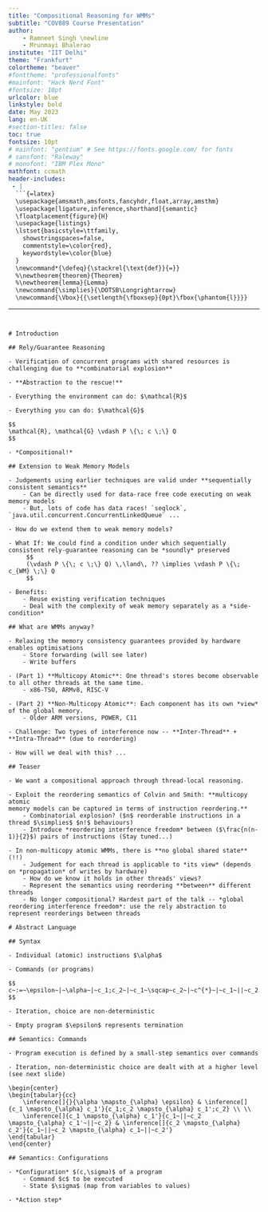 ```yaml
---
title: "Compositional Reasoning for WMMs"
subtitle: "COV889 Course Presentation"
author:
    - Ramneet Singh \newline
    - Mrunmayi Bhalerao
institute: "IIT Delhi"
theme: "Frankfurt"
colortheme: "beaver"
#fonttheme: "professionalfonts"
#mainfont: "Hack Nerd Font"
#fontsize: 10pt
urlcolor: blue
linkstyle: bold
date: May 2023
lang: en-UK
#section-titles: false
toc: true
fontsize: 10pt
# mainfont: "gentium" # See https://fonts.google.com/ for fonts
# sansfont: "Raleway"
# monofont: "IBM Plex Mono"
mathfont: ccmath
header-includes:
 - |
  ```{=latex}
  \usepackage{amsmath,amsfonts,fancyhdr,float,array,amsthm}
  \usepackage[ligature,inference,shorthand]{semantic}
  \floatplacement{figure}{H}
  \usepackage{listings}
  \lstset{basicstyle=\ttfamily,
    showstringspaces=false,
    commentstyle=\color{red},
    keywordstyle=\color{blue}
  }
  \newcommand*{\defeq}{\stackrel{\text{def}}{=}}
  %\newtheorem{theorem}{Theorem}
  %\newtheorem{lemma}{Lemma}
  \newcommand{\simplies}{\DOTSB\Longrightarrow}
  \newcommand{\Vbox}{{\setlength{\fboxsep}{0pt}\fbox{\phantom{l}}}}
  ```
---
```


# Introduction

## Rely/Guarantee Reasoning

- Verification of concurrent programs with shared resources is challenging due to **combinatorial explosion** 

- **Abstraction to the rescue!**

- Everything the environment can do: $\mathcal{R}$

- Everything you can do: $\mathcal{G}$

$$
\mathcal{R}, \mathcal{G} \vdash P \{\; c \;\} Q
$$ 

- *Compositional!*

## Extension to Weak Memory Models

- Judgements using earlier techniques are valid under **sequentially consistent semantics**
    - Can be directly used for data-race free code executing on weak memory models
    - But, lots of code has data races! `seqlock`, `java.util.concurrent.ConcurrentLinkedQueue` ...

- How do we extend them to weak memory models?

- What If: We could find a condition under which sequentially consistent rely-guarantee reasoning can be *soundly* preserved
     $$
     (\vdash P \{\; c \;\} Q) \,\land\, ?? \implies \vdash P \{\; c_{WM} \;\} Q
     $$ 

- Benefits:
    - Reuse existing verification techniques
    - Deal with the complexity of weak memory separately as a *side-condition*

## What are WMMs anyway?

- Relaxing the memory consistency guarantees provided by hardware enables optimisations
    - Store forwarding (will see later)
    - Write buffers

- (Part 1) **Multicopy Atomic**: One thread's stores become observable to all other threads at the same time.
    - x86-TSO, ARMv8, RISC-V

- (Part 2) **Non-Multicopy Atomic**: Each component has its own *view* of the global memory.
    - Older ARM versions, POWER, C11

- Challenge: Two types of interference now -- **Inter-Thread** + **Intra-Thread** (due to reordering)

- How will we deal with this? ...

## Teaser

- We want a compositional approach through thread-local reasoning.

- Exploit the reordering semantics of Colvin and Smith: **multicopy atomic
memory models can be captured in terms of instruction reordering.**
    - Combinatorial explosion? ($n$ reorderable instructions in a thread $\simplies$ $n!$ behaviours)
    - Introduce *reordering interference freedom* between ($\frac{n(n-1)}{2}$) pairs of instructions (Stay tuned...)

- In non-multicopy atomic WMMs, there is **no global shared state**(!!)
    - Judgement for each thread is applicable to *its view* (depends on *propagation* of writes by hardware)
    - How do we know it holds in other threads' views?
    - Represent the semantics using reordering **between** different threads
    - No longer compositional? Hardest part of the talk -- *global reordering interference freedom*: use the rely abstraction to represent reorderings between threads

# Abstract Language

## Syntax

- Individual (atomic) instructions $\alpha$

- Commands (or programs)

$$
c~:=~\epsilon~|~\alpha~|~c_1;c_2~|~c_1~\sqcap~c_2~|~c^{*}~|~c_1~||~c_2
$$ 

- Iteration, choice are non-deterministic

- Empty program $\epsilon$ represents termination

## Semantics: Commands

- Program execution is defined by a small-step semantics over commands

- Iteration, non-deterministic choice are dealt with at a higher level (see next slide)

\begin{center}
\begin{tabular}{cc}
    \inference[]{}{\alpha \mapsto_{\alpha} \epsilon} & \inference[]{c_1 \mapsto_{\alpha} c_1'}{c_1;c_2 \mapsto_{\alpha} c_1';c_2} \\ \\
    \inference[]{c_1 \mapsto_{\alpha} c_1'}{c_1~||~c_2 \mapsto_{\alpha} c_1'~||~c_2} & \inference[]{c_2 \mapsto_{\alpha} c_2'}{c_1~||~c_2 \mapsto_{\alpha} c_1~||~c_2'}
\end{tabular}
\end{center}

## Semantics: Configurations

- *Configuration* $(c,\sigma)$ of a program
    - Command $c$ to be executed
    - State $\sigma$ (map from variables to values)

- *Action step*
